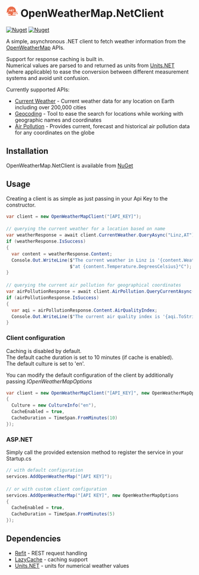 # ![](./logo32.png) OpenWeatherMap.NetClient

[![Nuget](https://img.shields.io/nuget/v/OpenWeatherMap.NetClient?style=flat-square)](https://www.nuget.org/packages/OpenWeatherMap.NetClient)
[![Nuget](https://img.shields.io/nuget/dt/OpenWeatherMap.NetClient?style=flat-square)](https://www.nuget.org/packages/OpenWeatherMap.NetClient)

A simple, asynchronous .NET client to fetch weather information from
the [OpenWeatherMap](https://openweathermap.org/) APIs.

Support for response caching is built in.  
Numerical values are parsed to and returned as units from [Units.NET](https://github.com/angularsen/UnitsNet)
(where applicable) to ease the conversion between different measurement systems and avoid unit confusion.

Currently supported APIs:

* [Current Weather](https://openweathermap.org/current) - Current weather data for any location on Earth including over
  200,000 cities
* [Geocoding](https://openweathermap.org/api/geocoding-api) - Tool to ease the search for locations while working with
  geographic names and coordinates
* [Air Pollution](https://openweathermap.org/api/air-pollution) - Provides current, forecast and historical air
  pollution data for any coordinates on the globe

## Installation

OpenWeatherMap.NetClient is available from [NuGet](https://www.nuget.org/packages/OpenWeatherMap.NetClient)

## Usage

Creating a client is as simple as just passing in your Api Key to the constructor.

```csharp
var client = new OpenWeatherMapClient("[API_KEY]");

// querying the current weather for a location based on name
var weatherResponse = await client.CurrentWeather.QueryAsync("Linz,AT");
if (weatherResponse.IsSuccess)
{
  var content = weatherResponse.Content;
  Console.Out.WriteLine($"The current weather in Linz is '{content.WeatherDescription}' " +
                        $"at {content.Temperature.DegreesCelsius}°C");
}

// querying the current air pollution for geographical coordinates
var airPollutionResponse = await client.AirPollution.QueryCurrentAsync(48.3059, 14.2862);
if (airPollutionResponse.IsSuccess)
{
  var aqi = airPollutionResponse.Content.AirQualityIndex;
  Console.Out.WriteLine($"The current air quality index is '{aqi.ToString()}'");
}
```

### Client configuration

Caching is disabled by default.  
The default cache duration is set to 10 minutes (if cache is enabled).  
The default  culture is set to 'en'.

You can modify the default configuration of the client by additionally passing _IOpenWeatherMapOptions_

```csharp
var client = new OpenWeatherMapClient("[API_KEY]", new OpenWeatherMapOptions
{
  Culture = new CultureInfo("en"),
  CacheEnabled = true,
  CacheDuration = TimeSpan.FromMinutes(10)
});
```

### ASP.NET

Simply call the provided extension method to register the service in your Startup.cs

```csharp
// with default configuration
services.AddOpenWeatherMap("[API KEY]");

// or with custom client configuration
services.AddOpenWeatherMap("[API KEY]", new OpenWeatherMapOptions
{
  CacheEnabled = true,
  CacheDuration = TimeSpan.FromMinutes(5)
});
```

## Dependencies

* [Refit](https://github.com/reactiveui/refit) - REST request handling
* [LazyCache](https://github.com/alastairtree/LazyCache) - caching support
* [Units.NET](https://github.com/angularsen/UnitsNet) - units for numerical weather values
